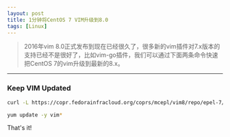 ```yaml
---
layout: post
title: 1分钟将CentOS 7 VIM升级到8.0
tags: [Linux]
---
```


> 2016年vim 8.0正式发布到现在已经很久了，很多新的vim插件对7.x版本的支持已经不是很好了，比如vim-go插件，我们可以通过下面两条命令快速把CentOS 7的vim升级到最新的8.x。

------

### Keep VIM Updated


```sh
curl -L https://copr.fedorainfracloud.org/coprs/mcepl/vim8/repo/epel-7/mcepl-vim8-epel-7.repo -o /etc/yum.repos.d/mcepl-vim8-epel-7.repo

yum update -y vim*

```

That's it!




